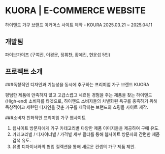# KUORA | E-COMMERCE WEBSITE

하이엔드 가구 브랜드 이커머스 사이트 제작 - KOURA
2025.03.21 ~ 2025.04.11

## 개발팀

파이브가이즈 (구여진, 이경문, 정휘찬, 황예진, 현윤섭 5인)

## 프로젝트 소개

###독창적인 디자인과 기능성을 동시에 추구하는 프리미엄 가구 브랜드 KUORA

평범한 제품에 만족하지 않고 고급스럽고 세련된 경험을 주는 제품을 찾는 하이엔드(High-end) 소비자를 타겟으로, 하이엔드 소비자들의 차별화된 욕구를 충족하기 위해 독창적이고 세련된 디자인을 갖춘 가구를 제작하는 브랜드의 쇼핑몰 사이트 제작.

###소비자 친화적인 프리미엄 가구 웹사이트

1. 웹사이트 방문자에게 가구 카테고리별 다양한 제품 이미지들을 제공하여 구매 유도.
2. 카테고리별 / 디자이너별 / 가격별 세부 필터를 통해 웹사이트 방문자의 간편한 제품 검색 유도.
3. 유명 디자이너와의 협업 컬렉션을 통해 새로운 컨셉의 가구 제품 제안.
